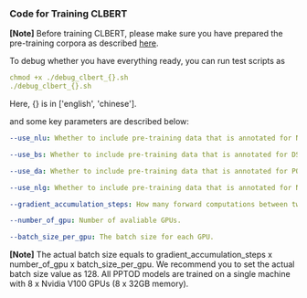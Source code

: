 ### Code for Training CLBERT

**[Note]** Before training CLBERT, please make sure you have prepared the pre-training corpora as described [here](https://github.com/yxuansu/CLBERT/tree/main/pretraining_data).

To debug whether you have everything ready, you can run test scripts as

```yaml
chmod +x ./debug_clbert_{}.sh
./debug_clbert_{}.sh
```
Here, {} is in ['english', 'chinese'].

and some key parameters are described below:

```yaml
--use_nlu: Whether to include pre-training data that is annotated for NLU task. The default value is True.

--use_bs: Whether to include pre-training data that is annotated for DST task. The default value is True.

--use_da: Whether to include pre-training data that is annotated for POL task. The default value is True.

--use_nlg: Whether to include pre-training data that is annotated for NLG task. The default value is True.

--gradient_accumulation_steps: How many forward computations between two gradient updates.

--number_of_gpu: Number of avaliable GPUs.

--batch_size_per_gpu: The batch size for each GPU.
```

**[Note]** The actual batch size equals to gradient_accumulation_steps x number_of_gpu x batch_size_per_gpu. We recommend
you to set the actual batch size value as 128. All PPTOD models are trained on a single machine with 8 x Nvidia V100 GPUs (8 x 32GB memory).
